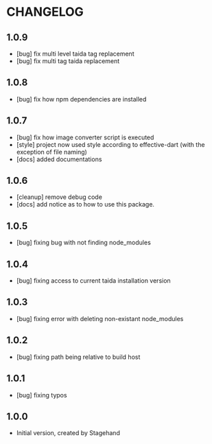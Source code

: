 # CHANGELOG
## 1.0.9
 - [bug] fix multi level taida tag replacement
 - [bug] fix multi tag taida replacement

## 1.0.8
 - [bug] fix how npm dependencies are installed

## 1.0.7
 - [bug] fix how image converter script is executed
 - [style] project now used style according to effective-dart (with the exception of file naming)
 - [docs] added documentations

## 1.0.6
 - [cleanup] remove debug code
 - [docs] add notice as to how to use this package.

## 1.0.5
 - [bug] fixing bug with not finding node_modules
 
## 1.0.4
 - [bug] fixing access to current taida installation version

## 1.0.3
 - [bug] fixing error with deleting non-existant node_modules

## 1.0.2
 - [bug] fixing path being relative to build host

## 1.0.1
 - [bug] fixing typos

## 1.0.0

- Initial version, created by Stagehand
